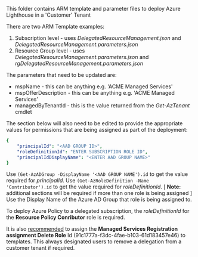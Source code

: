 This folder contains ARM template and parameter files to deploy Azure Lighthouse in a 'Customer' Tenant
  
There are two ARM Template examples:
  
1. Subscription level  - uses _DelegatedResourceManagement.json_ and _DelegatedResourceManagement.parameters.json_
2. Resource Group level - uses _DelegatedResourceManagement.parameters.json_ and _rgDelegatedResourceManagement.parameters.json_
  
The parameters that need to be updated are:

* mspName - this can be anything e.g. 'ACME Managed Services'
* mspOfferDescription - this can be anything e.g. 'ACME Managed Services'
* managedByTenantId - this is the value returned from the _Get-AzTenant_ cmdlet
  
The section below will also need to be edited to provide the appropriate values for permissions that are being assigned as part of the deployment:

```yaml  
{
    "principalId": "<AAD GROUP ID>",
    "roleDefinitionId": "ENTER SUBSCRIPTION ROLE ID",
    "principalIdDisplayName": "<ENTER AAD GROUP NAME>"
}
```
Use `(Get-AzADGroup -DisplayName '<AAD GROUP NAME').id` to get the value required for _principalId_. 
Use `(Get-AzRoleDefinition -Name 'Contributor').id` to get the value required for _roleDefinitionId_. 
[ **Note:** additional sections will be required if more than one role is being assigned ] 
Use the Display Name of the Azure AD Group that role is being assigned to.
  
To deploy Azure Policy to a delegated subscription, the _roleDefinitionId_ for the **Resource Policy Conributor** role is required.
  
It is also [recommended](https://docs.microsoft.com/en-us/azure/lighthouse/how-to/onboard-customer) to assign the **Managed Services Registration assignment Delete Role** Id (91c1777a-f3dc-4fae-b103-61d183457e46) to templates. This always designated users to remove a delegation from a customer tenant if required.
